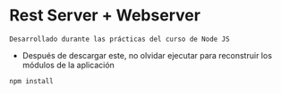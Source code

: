 #   Rest Server + Webserver

    Desarrollado durante las prácticas del curso de Node JS


  * Después de descargar este, no olvidar ejecutar  para reconstruir los módulos de la aplicación

  ```npm install ```

  


